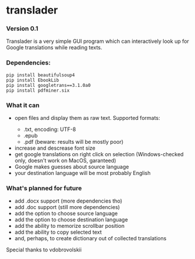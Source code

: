 # translader

### Version 0.1

Translader is a very simple GUI program which can interactively look up for Google translations while reading texts.

### Dependencies:

    pip install beautifulsoup4
    pip install EbookLib
    pip install googletrans==3.1.0a0
    pip install pdfminer.six


### What it can

<ul>
    <li>open files and display them as raw text. Supported formats:</li>
        <ul>
            <li>.txt, encoding: UTF-8</li>
            <li>.epub</li>
            <li>.pdf (beware: results will be mostly poor)</li>
        </ul>
    <li>increase and descrease font size</li>
    <li>get google translations on right click on selection (Windows-checked only, doesn't work on MacOS, garanteed)</li>
    <li>Google makes guesses about source language</li>
    <li>your destination language will be most probably English</li>
</ul>

### What's planned for future

<ul>
    <li>add .docx support (more dependencies tho)</li>
    <li>add .doc support (still more dependencies)</li>
    <li>add the option to choose source language</li>
    <li>add the option to choose destination language</li>
    <li>add the ability to memorize scrollbar position</li>
    <li>add the ability to copy selected text</li>
    <li>and, perhaps, to create dictionary out of collected translations</li>
</ul>


Special thanks to vdobrovolskii
